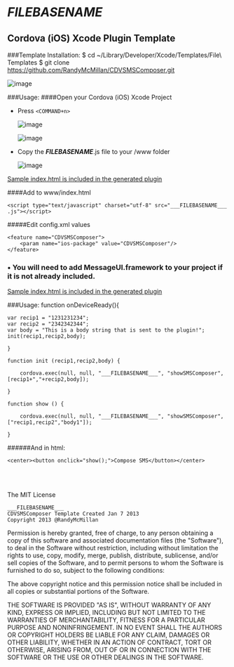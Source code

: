 ___FILEBASENAME___
===


Cordova (iOS) Xcode Plugin Template
---




###Template Installation:
    $ cd ~/Library/Developer/Xcode/Templates/File\ Templates
    $ git clone https://github.com/RandyMcMillan/CDVSMSComposer.git

![image](https://raw.github.com/RandyMcMillan/CDVSMSComposer/master/CDVSMSComposer.xctemplate/ScreenShot.png)

###Usage:
####Open your Cordova (iOS) Xcode Project

* Press `<COMMAND+n>`    

    ![image](https://raw.github.com/RandyMcMillan/CDVSMSComposer/master/CDVSMSComposer.xctemplate/ScreenShot2.png)  


    ![image](https://raw.github.com/RandyMcMillan/CDVSMSComposer/master/CDVSMSComposer.xctemplate/ScreenShot3.png)  

* Copy the ___FILEBASENAME___.js file to your /www folder

    ![image](https://raw.github.com/RandyMcMillan/CDVSMSComposer/master/CDVSMSComposer.xctemplate/ScreenShot4.png)
    
[Sample index.html is included in the generated plugin](https://raw.github.com/RandyMcMillan/CDVSMSComposer/master/CDVSMSComposer.xctemplate/index.html)

####Add to www/index.html

`<script type="text/javascript" charset="utf-8" src="___FILEBASENAME___ 
.js"></script>`




#####Edit config.xml values

    <feature name="CDVSMSComposer">
        <param name="ios-package" value="CDVSMSComposer"/>
    </feature>

### • You will need to add MessageUI.framework to your project if it is not already included.


[Sample index.html is included in the generated plugin](https://raw.github.com/RandyMcMillan/CDVSMSComposer/master/CDVSMSComposer.xctemplate/index.html)

###Usage:
    function onDeviceReady(){
                    
    var recip1 = "1231231234";
    var recip2 = "2342342344";
    var body = "This is a body string that is sent to the plugin!";
    init(recip1,recip2,body);
                    
    }
                
    function init (recip1,recip2,body) {
                    
        cordova.exec(null, null, "___FILEBASENAME___", "showSMSComposer",[recip1+","+recip2,body]);
                    
    }
                
    function show () {
                    
        cordova.exec(null, null, "___FILEBASENAME___", "showSMSComposer",["recip1,recip2","body1"]);
                    
    }
 
 
######And in html:
    
    <center><button onclick="show();">Compose SMS</button></center>


                

<br><br>

 
The MIT License


    ___FILEBASENAME___
    CDVSMSComposer Template Created Jan 7 2013
    Copyright 2013 @RandyMcMillan


Permission is hereby granted, free of charge, to any person obtaining a copy of this software and associated documentation files (the "Software"), to deal in the Software without restriction, including without limitation the rights to use, copy, modify, merge, publish, distribute, sublicense, and/or sell copies of the Software, and to permit persons to whom the Software is furnished to do so, subject to the following conditions:

The above copyright notice and this permission notice shall be included in all copies or substantial portions of the Software.

THE SOFTWARE IS PROVIDED "AS IS", WITHOUT WARRANTY OF ANY KIND, EXPRESS OR IMPLIED, INCLUDING BUT NOT LIMITED TO THE WARRANTIES OF MERCHANTABILITY, FITNESS FOR A PARTICULAR PURPOSE AND NONINFRINGEMENT. IN NO EVENT SHALL THE AUTHORS OR COPYRIGHT HOLDERS BE LIABLE FOR ANY CLAIM, DAMAGES OR OTHER LIABILITY, WHETHER IN AN ACTION OF CONTRACT, TORT OR OTHERWISE, ARISING FROM, OUT OF OR IN CONNECTION WITH THE SOFTWARE OR THE USE OR OTHER DEALINGS IN THE SOFTWARE.
